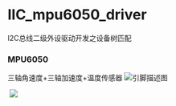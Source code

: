 # IIC_mpu6050_driver
I2C总线二级外设驱动开发之设备树匹配

### MPU6050
三轴角速度+三轴加速度+温度传感器
![引脚描述图](https://s3-us-west-2.amazonaws.com/secure.notion-static.com/51d0f506-310c-4423-b327-a85fd17316c3/Untitled.png)

​​​​
![](https://img-blog.csdnimg.cn/2a1021e931444a198012b15b2680ad24.png)
